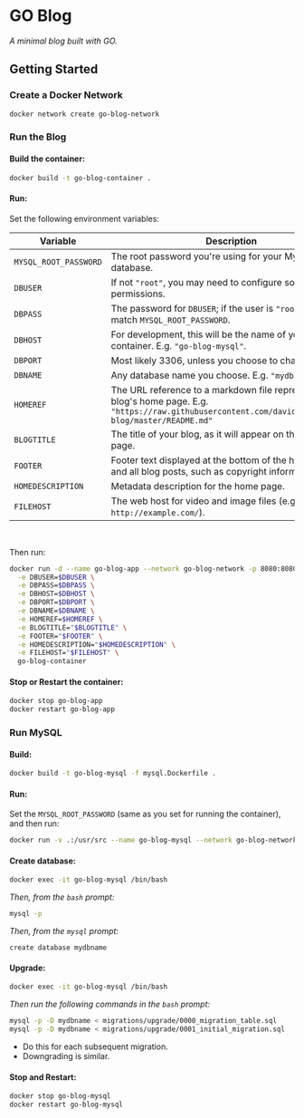 # GO Blog

_A minimal blog built with GO._

## Getting Started

### Create a Docker Network

```sh
docker network create go-blog-network
```

### Run the Blog

#### Build the container:

```sh
docker build -t go-blog-container .
```

#### Run:

Set the following environment variables:

| Variable              | Description                                                                                                                                               |
| --------------------- | --------------------------------------------------------------------------------------------------------------------------------------------------------- |
| `MYSQL_ROOT_PASSWORD` | The root password you're using for your MySQL database.                                                                                                   |
| `DBUSER`              | If not `"root"`, you may need to configure some permissions.                                                                                              |
| `DBPASS`              | The password for `DBUSER`; if the user is `"root"`, this will match `MYSQL_ROOT_PASSWORD`.                                                                |
| `DBHOST`              | For development, this will be the name of your MySQL container. E.g. `"go-blog-mysql"`.                                                                   |
| `DBPORT`              | Most likely 3306, unless you choose to change it.                                                                                                         |
| `DBNAME`              | Any database name you choose. E.g. `"mydbname"`.                                                                                                          |
| `HOMEREF`             | The URL reference to a markdown file representing the blog's home page. E.g. `"https://raw.githubusercontent.com/davidhammaker/go-blog/master/README.md"` |
| `BLOGTITLE`           | The title of your blog, as it will appear on the top of each page.                                                                                        |
| `FOOTER`              | Footer text displayed at the bottom of the home page and all blog posts, such as copyright information.                                                   |
| `HOMEDESCRIPTION`     | Metadata description for the home page.                                                                                                                   |
| `FILEHOST`            | The web host for video and image files (e.g. `http://example.com/`).                                                                                      |

<br />

Then run:

```sh
docker run -d --name go-blog-app --network go-blog-network -p 8080:8080 \
  -e DBUSER=$DBUSER \
  -e DBPASS=$DBPASS \
  -e DBHOST=$DBHOST \
  -e DBPORT=$DBPORT \
  -e DBNAME=$DBNAME \
  -e HOMEREF=$HOMEREF \
  -e BLOGTITLE="$BLOGTITLE" \
  -e FOOTER="$FOOTER" \
  -e HOMEDESCRIPTION="$HOMEDESCRIPTION" \
  -e FILEHOST="$FILEHOST" \
  go-blog-container
```

#### Stop or Restart the container:

```sh
docker stop go-blog-app
docker restart go-blog-app
```

### Run MySQL

#### Build:

```sh
docker build -t go-blog-mysql -f mysql.Dockerfile .
```

#### Run:

Set the `MYSQL_ROOT_PASSWORD` (same as you set for running the container), and then run:

```sh
docker run -v .:/usr/src --name go-blog-mysql --network go-blog-network -p 3306:3306 -e MYSQL_ROOT_PASSWORD=$MYSQL_ROOT_PASSWORD -d go-blog-mysql
```

#### Create database:

```sh
docker exec -it go-blog-mysql /bin/bash
```

_Then, from the `bash` prompt:_

```sh
mysql -p
```

_Then, from the `mysql` prompt:_

```
create database mydbname
```

#### Upgrade:

```sh
docker exec -it go-blog-mysql /bin/bash
```

_Then run the following commands in the `bash` prompt:_

```sh
mysql -p -D mydbname < migrations/upgrade/0000_migration_table.sql
mysql -p -D mydbname < migrations/upgrade/0001_initial_migration.sql
```

- Do this for each subsequent migration.
- Downgrading is similar.

#### Stop and Restart:

```sh
docker stop go-blog-mysql
docker restart go-blog-mysql
```

